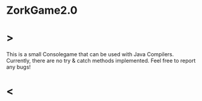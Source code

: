 # ZorkGame2.0
# >
  This is a small Consolegame that can be used with Java Compilers. 
  Currently, there are no try & catch methods implemented.
  Feel free to report any bugs!
# <
